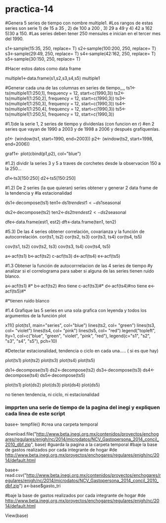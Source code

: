 # practica-14
#Genera 5 series de tiempo con nombre multiple1. 
#Los rangos de estas series son serie 1) de 15 a 35 , 2) de 100 a 200 , 3) 29 a 49 y 4) 42 a 162 5)30 a 150. 
#Las series deben tener 250 mensules e inician en el tercer mes del 1990.

s1<-sample(15:35, 250, replace= T)
s2<-sample(100:200, 250, replace= T)
s3<-sample(29:49, 250, replace= T)
s4<-sample(42:162, 250, replace= T)
s5<-sample(30:150, 250, replace= T)



#Hacer estos datos como data frame

multiple1<-data.frame(s1,s2,s3,s4,s5)
multiple1

#Generar cada una de las columnas en series de tiempo,,,,
ts1<-ts(multiple1[1:250,1], frequency = 12, start=c(1990,3))
ts2<-ts(multiple1[1:250,2], frequency = 12, start=c(1990,3))
ts3<-ts(multiple1[1:250,3], frequency = 12, start=c(1990,3))
ts4<-ts(multiple1[1:250,4], frequency = 12, start=c(1990,3))
ts5<-ts(multiple1[1:250,5], frequency = 12, start=c(1990,3))

#1.1)de la serie 1, 2 series de tiempo y dividenlas (con funcion en r) 
#en 2 series que vayan de 1990 a 2003 y de 1998 a 2006 y después grafíquenlas.

p1<- (window(ts1, start=1990, end=2003))
p2<- (window(ts2, start=1998, end=2006))

graf1<- plot(cbind(p1,p2), col="blue")

#1.2) dividir la series 3 y 5 a traves de corchetes desde la observacion 150 a la 250...

d1<-ts3[150:250]
d2<-ts5[150:250]

#1.2) De 2 series (la que quieran) series obtener y generar 2 data frame de la tendencia y 
#la estacionalidad 

ds1<-decompose(ts1)
ten1<-ds1$trend
est1<-ds1$seasonal

ds2<-decompose(ts2)
ten2<-ds2$trend
est2<-ds2$seasonal

dfe<-data.frame(est1, est2)
dft<-data.frame(ten1, ten2)

#5.3) De las 4 series obtener correlación, covarianza y la función de autocorrelación.
cor(ts1, ts2)
cor(ts2, ts3)
cor(ts3, ts4)
cor(ts4, ts5)

cov(ts1, ts2)
cov(ts2, ts3)
cov(ts3, ts4)
cov(ts4, ts5)

a<-acf(ts1)
b<-acf(ts2)
c-acf(ts3)
d<-acf(ts4)
e<-acf(ts5)

#1.3 Obtener la función de autocorrrelacion de las 4 series de tiempo
#y analizar si el correlograma para saber si alguna de las series tienen ruido blanco.

a<-acf(ts1) #*
b<-acf(ts2) #no tiene
c-acf(ts3)#*
d<-acf(ts4)#no tiene
e<-acf(ts5)#*

#*tienen ruido blanco

#1.4 Grafique las 5 series en una sola grafica con leyenda y todos los argumentos de la función plot

x11()
plot(ts1, main="series", col="blue")
lines(ts2, col= "green")
lines(ts3, col= "violet")
lines(ts4, col= "pink")
lines(ts5, col= "red")
legend("topleft", lty=1, col=c("blue", "green", "violet", "pink", "red"),
       legend(c="s1", "s2", "s3", "s4", "s5"), pch=10)

#Detectar estacionalidad, tendencia o ciclo en cada una….. ( si es que hay)

plot(ts1)
plot(ts2)
plot(ts3)
plot(ts4)
plot(ts5)

ds1<-decompose(ts1)
ds2<-decompose(ts2)
ds3<-decompose(ts3)
ds4<-decompose(ts4)
ds5<-decompose(ts5)

plot(ts1)
plot(ds2)
plot(ds3)
plot(ds4)
plot(ds5)

no tienen tendencia, ni ciclo, ni estacionalidad









### impprten una serie de tiempo  de la pagina del inegi y expliquen cada linea de este script 

base<- tempfile() #crea una carpeta temporal

download.file("http://www.beta.inegi.org.mx/contenidos/proyectos/enchogares/regulares/enigh/nc/2014/microdatos/NCV_Gastopersona_2014_concil_2010_dbf.zip", base) #guarda la pagina a la carpeta temporal
#baje la base de gastos realizados por cada integrante de hogar 
#de http://www.beta.inegi.org.mx/proyectos/enchogares/regulares/enigh/nc/2014/default.html


base<- read.csv("http://www.beta.inegi.org.mx/contenidos/proyectos/enchogares/regulares/enigh/nc/2014/microdatos/NCV_Gastopersona_2014_concil_2010_dbf.zip")
a<-base$gasto_tri

#baje la base de gastos realizados por cada integrante de hogar 
#de http://www.beta.inegi.org.mx/proyectos/enchogares/regulares/enigh/nc/2014/default.html

View(base)
